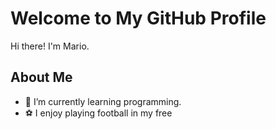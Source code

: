 # Welcome to My GitHub Profile

Hi there! I'm Mario.

## About Me

- 🌱 I’m currently learning programming.
- ⚽ I enjoy playing football in my free 
<!--
**marioramirez90/marioramirez90** is a ✨ _special_ ✨ repository because its `README.md` (this file) appears on your GitHub profile.

Here are some ideas to get you started:

- 🔭 I’m currently working on ...
- 🌱 I’m currently learning ...
- 👯 I’m looking to collaborate on ...
- 🤔 I’m looking for help with ...
- 💬 Ask me about ...
- 📫 How to reach me: ...
- 😄 Pronouns: ...
- ⚡ Fun fact: ...
-->
